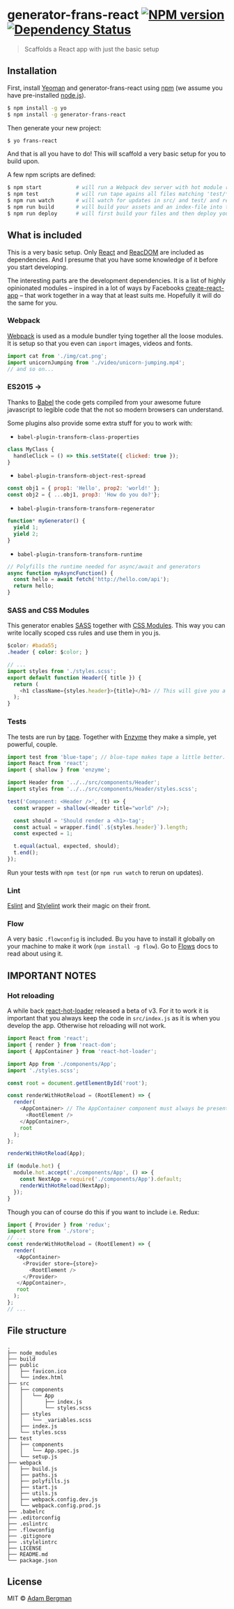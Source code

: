 # generator-frans-react [![NPM version][npm-image]][npm-url] [![Dependency Status][daviddm-image]][daviddm-url]
> Scaffolds a React app with just the basic setup

## Installation

First, install [Yeoman](http://yeoman.io) and generator-frans-react using [npm](https://www.npmjs.com/) (we assume you have pre-installed [node.js](https://nodejs.org/)).

```sh
$ npm install -g yo
$ npm install -g generator-frans-react
```

Then generate your new project:

```sh
$ yo frans-react
```

And that is all you have to do! This will scaffold a very basic setup for you to build upon.

A few npm scripts are defined:
```sh
$ npm start           # will run a Webpack dev server with hot module reloading and stuff
$ npm test            # will run tape agains all files matching 'test/**/*.spec.js'
$ npm run watch       # will watch for updates in src/ and test/ and rerun tests every time
$ npm run build       # will build your assets and an index-file into the build-folder
$ npm run deploy      # will first build your files and then deploy your site to github pages, with [gh-pages](https://github.com/tschaub/gh-pages)
```

## What is included
This is a very basic setup. Only [React](https://facebook.github.io/react/) and [ReacDOM](https://facebook.github.io/react/docs/react-dom.html) are included as dependencies. And I presume that you have some knowledge of it before you start developing.

The interesting parts are the development dependencies. It is a list of highly opinionated modules – inspired in a lot of ways by Facebooks [create-react-app](https://github.com/facebookincubator/create-react-app) – that work together in a way that at least suits me. Hopefully it will do the same for you.

### Webpack
[Webpack](https://github.com/webpack/webpack) is used as a module bundler tying together all the loose modules. It is setup so that you even can `import` images, videos and fonts.

```js
import cat from './img/cat.png';
import unicornJumping from './video/unicorn-jumping.mp4';
// and so on...
```

### ES2015 →
Thanks to [Babel](https://babeljs.io/) the code gets compiled from your awesome future javascript to legible code that the not so modern browsers can understand.

Some plugins also provide some extra stuff for you to work with:

- `babel-plugin-transform-class-properties`
```js
class MyClass {
  handleClick = () => this.setState({ clicked: true });
}
```
- `babel-plugin-transform-object-rest-spread`
```js
const obj1 = { prop1: 'Hello', prop2: 'world!' };
const obj2 = { ...obj1, prop3: 'How do you do?'};
```
- `babel-plugin-transform-transform-regenerator`
```js
function* myGenerator() {
  yield 1;
  yield 2;
}
```
- `babel-plugin-transform-transform-runtime`
```js
// Polyfills the runtime needed for async/await and generators
async function myAsyncFunction() {
  const hello = await fetch('http://hello.com/api');
  return hello;
}
```

### SASS and CSS Modules
This generator enables [SASS]('http://sass-lang.com/') together with [CSS Modules](https://github.com/css-modules/css-modules). This way you can write locally scoped css rules and use them in you js.

```css
$color: #bada55;
.header { color: $color; }
```
```js
// ...
import styles from './styles.scss';
export default function Header({ title }) {
  return (
    <h1 className={styles.header}>{title}</h1> // This will give you a class like this: styles__header___3vyxV
  );
}
```

### Tests
The tests are run by [tape](https://github.com/substack/tape). Together with [Enzyme](https://github.com/airbnb/enzyme) they make a simple, yet powerful, couple.

```js
import test from 'blue-tape'; // blue-tape makes tape a little better. Look it up
import React from 'react';
import { shallow } from 'enzyme';

import Header from '../../src/components/Header';
import styles from '../../src/components/Header/styles.scss';

test('Component: <Header />', (t) => {
  const wrapper = shallow(<Header title="world" />);

  const should = 'Should render a <h1>-tag';
  const actual = wrapper.find(`.${styles.header}`).length;
  const expected = 1;

  t.equal(actual, expected, should);
  t.end();
});
```

Run your tests with `npm test` (or `npm run watch` to rerun on updates).

### Lint
[Eslint](http://eslint.org/) and [Stylelint](http://stylelint.io/) work their magic on their front.

### Flow
A very basic `.flowconfig` is included. Bu you have to install it globally on your machine to make it work (`npm install -g flow`). Go to [Flows](https://flowtype.org/) docs to read about using it.


## IMPORTANT NOTES
### Hot reloading
A while back [react-hot-loader](https://github.com/gaearon/react-hot-loader) released a beta of v3. For it to work it is important that you always keep the code in `src/index.js` as it is when you develop the app. Otherwise hot reloading will not work.

```js
import React from 'react';
import { render } from 'react-dom';
import { AppContainer } from 'react-hot-loader';

import App from './components/App';
import './styles.scss';

const root = document.getElementById('root');

const renderWithHotReload = (RootElement) => {
  render(
    <AppContainer> // The AppContainer component must always be present
      <RootElement />
    </AppContainer>,
    root
  );
};

renderWithHotReload(App);

if (module.hot) {
  module.hot.accept('./components/App', () => {
    const NextApp = require('./components/App').default;
    renderWithHotReload(NextApp);
  });
}
```

Though you can of course do this if you want to include i.e. Redux:

```js
import { Provider } from 'redux';
import store from './store';
// ...
const renderWithHotReload = (RootElement) => {
  render(
   <AppContainer>
     <Provider store={store}>
       <RootElement />
     </Provider>
   </AppContainer>,
   root
  );
};
// ...
```

## File structure
```
.
├── node_modules
├── build
├── public
│   ├── favicon.ico
│   └── index.html
├── src
│   ├── components
│   │   └── App
│   │       ├── index.js
│   │       └── styles.scss
│   ├── styles
│   │   └── _variables.scss
│   ├── index.js
│   └── styles.scss
├── test
│   ├── components
│   │   └── App.spec.js
│   └── setup.js
├── webpack
│   ├── build.js
│   ├── paths.js
│   ├── polyfills.js
│   ├── start.js
│   ├── utils.js
│   ├── webpack.config.dev.js
│   └── webpack.config.prod.js
├── .babelrc
├── .editorconfig
├── .eslintrc
├── .flowconfig
├── .gitignore
├── .stylelintrc
├── LICENSE
├── README.md
└── package.json
```

## License
MIT © [Adam Bergman](http://fransvilhelm.com)


[npm-image]: https://badge.fury.io/js/generator-frans-react.svg
[npm-url]: https://npmjs.org/package/generator-frans-react
[daviddm-image]: https://david-dm.org/adambrgmn/generator-frans-react.svg?theme=shields.io
[daviddm-url]: https://david-dm.org/adambrgmn/generator-frans-react
